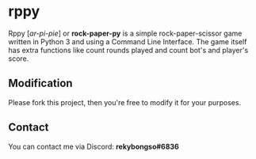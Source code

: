 # rppy
 Rppy \[_ar-pi-pie_\] or __rock-paper-py__ is a simple rock-paper-scissor game written in Python 3 and using a Command Line Interface. The game itself has extra functions like count rounds played and count bot's and player's score. 

## Modification
Please fork this project, then you're free to modify it for your purposes.

## Contact
You can contact me via Discord: __rekybongso#6836__